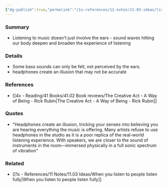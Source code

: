 ```yaml
---
{"dg-publish":true,"permalink":"/1x-references/11-notes/11-03-ideas/listen-to-music-with-your-entire-body/","title":"Listen to music with your entire body","created":"2023-03-23T18:38:32.000+03:00","updated":"2024-02-14T20:18:28.089+03:00"}
---
```



### Summary
- Listening to music doesn't just involve the ears - sound waves hitting our body deepen and broaden the experience of listening

### Details
- Some bass sounds can only be felt, not perceived by the ears.
- headphones create an illusion that may not be accurate

### References
- [[4x - Reading/41 Books/41.02 Book reviews/The Creative Act - A Way of Being - Rick Rubin\|The Creative Act - A Way of Being - Rick Rubin]]

### Quotes
- "Headphones create an illusion, tricking your senses into believing you are hearing everything the music is offering. Many artists refuse to use headphones in the studio as it is a poor replica of the real-world listening experience. With speakers, we are closer to the sound of instruments in the room—immersed physically in a full sonic spectrum of vibration"

### Related
- [[1x - References/11 Notes/11.03 Ideas/When you listen to people listen fully\|When you listen to people listen fully]]
